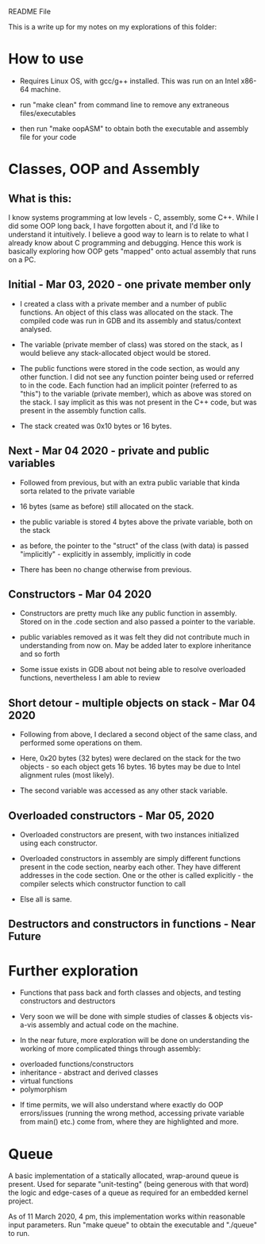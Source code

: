README File

This is a write up for my notes on my explorations of this folder:

# How to use
- Requires Linux OS, with gcc/g++ installed. This was run on an Intel x86-64 machine.

- run "make clean" from command line to remove any extraneous files/executables

- then run "make oopASM" to obtain both the executable and assembly file for your code

# Classes, OOP and Assembly

## What is this:
I know systems programming at low levels - C, assembly, some C++. While I did some OOP long back, I have forgotten about it, and I'd like to understand it intuitively. I believe a good way to learn is to relate to what I already know about C programming and debugging. Hence this work is basically exploring how OOP gets "mapped" onto actual assembly that runs on a PC.

## Initial - Mar 03, 2020 - one private member only
- I created a class with a private member and a number of public functions. An object of this class was allocated on the stack. The compiled code was run in GDB and its assembly and status/context analysed.

- The variable (private member of class) was stored on the stack, as I would believe any stack-allocated object would be stored. 

- The public functions were stored in the code section, as would any other function. I did not see any function pointer being used or referred to in the code. Each function had an implicit pointer (referred to as "this") to the variable (private member), which as above was stored on the stack. I say implicit as this was not present in the C++ code, but was present in the assembly function calls.

- The stack created was 0x10 bytes or 16 bytes. 


## Next - Mar 04 2020 - private and public variables
- Followed from previous, but with an extra public variable that kinda sorta related to the private variable

- 16 bytes (same as before) still allocated on the stack.

- the public variable is stored 4 bytes above the private variable, both on the stack

- as before, the pointer to the "struct" of the class (with data) is passed "implicitly" - explicitly in assembly, implicitly in code

- There has been no change otherwise from previous.

## Constructors  - Mar 04 2020
- Constructors are pretty much like any public function in assembly. Stored on in the .code section and also passed a pointer to the variable. 

- public variables removed as it was felt they did not contribute much in understanding from now on. May be added later to explore inheritance and so forth

- Some issue exists in GDB about not being able to resolve overloaded functions, nevertheless I am able to review 

## Short detour - multiple objects on stack - Mar 04 2020
- Following from above, I declared a second object of the same class, and performed some operations on them.

- Here, 0x20 bytes (32 bytes) were declared on the stack for the two objects - so each object gets 16 bytes. 16 bytes may be due to Intel alignment rules (most likely).

- The second variable was accessed as any other stack variable.


## Overloaded constructors - Mar 05, 2020
- Overloaded constructors are present, with two instances initialized using each constructor.

- Overloaded constructors in assembly are simply different functions present in the code section, nearby each other. They have different addresses in the code section. One or the other is called explicitly - the compiler selects which constructor function to call

- Else all is same.


## Destructors and constructors in functions - Near Future



# Further exploration
- Functions that pass back and forth classes and objects, and testing constructors and destructors

- Very soon we will be done with simple studies of classes & objects vis-a-vis assembly and actual code on the machine. 

- In the near future, more exploration will be done on understanding the working of more complicated things through assembly:

* overloaded functions/constructors
* inheritance - abstract and derived classes
* virtual functions
* polymorphism

- If time permits, we will also understand where exactly do OOP errors/issues (running the wrong method, accessing private variable from main() etc.) come from, where they are highlighted and more.


# Queue
A basic implementation of a statically allocated, wrap-around queue is present. Used for separate "unit-testing" (being generous with that word) the logic and edge-cases of a queue as required for an embedded kernel project.

As of 11 March 2020, 4 pm, this implementation works within reasonable input parameters. Run "make queue" to obtain the executable and "./queue" to run.
